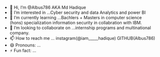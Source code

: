- 👋 Hi, I’m @Albus786 AKA Md Hadique
- 👀 I’m interested in ...Cyber security and data Analytics and power BI
- 🌱 I’m currently learning ...Bachlers + Masters in computer science (hons) specialization information security in collabration with IBM.
- 💞️ I’m looking to collaborate on ...internship programs and multinational company.
- 📫 How to reach me ... instagram(@iam_____hadique) GITHUB(Albus786)
- 😄 Pronouns: ...
- ⚡ Fun fact: ...

<!---
Albus786/Albus786 is a ✨ special ✨ repository because its `README.md` (this file) appears on your GitHub profile.
You can click the Preview link to take a look at your changes.
--->
